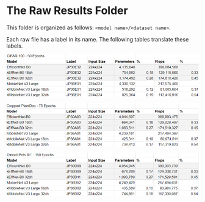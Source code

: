 # The Raw Results Folder
This folder is organized as follows: `<model name>/<dataset name>`.
  
Each raw file has a label in its name. The following tables translate these labels.
  
<p><img src="../docs/cifar-100.png"></img></p>

<p><img src="../docs/cropped-plantdoc.png"></img></p>

<p><img src="../docs/oxford-petiii.png"></img></p>
